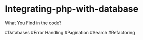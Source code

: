 # Integrating-php-with-database

What You Find in the code?

#Databases
#Error Handling
#Pagination
#Search
#Refactoring
